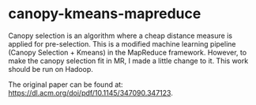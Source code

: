 # canopy-kmeans-mapreduce

Canopy selection is an algorithm where a cheap distance measure is applied for pre-selection. This is a modified machine learning pipeline (Canopy Selection + Kmeans) in the MapReduce framework. However, to make the canopy selection fit in MR, I made a little change to it. This work should be run on Hadoop.

The original paper can be found at: https://dl.acm.org/doi/pdf/10.1145/347090.347123.
